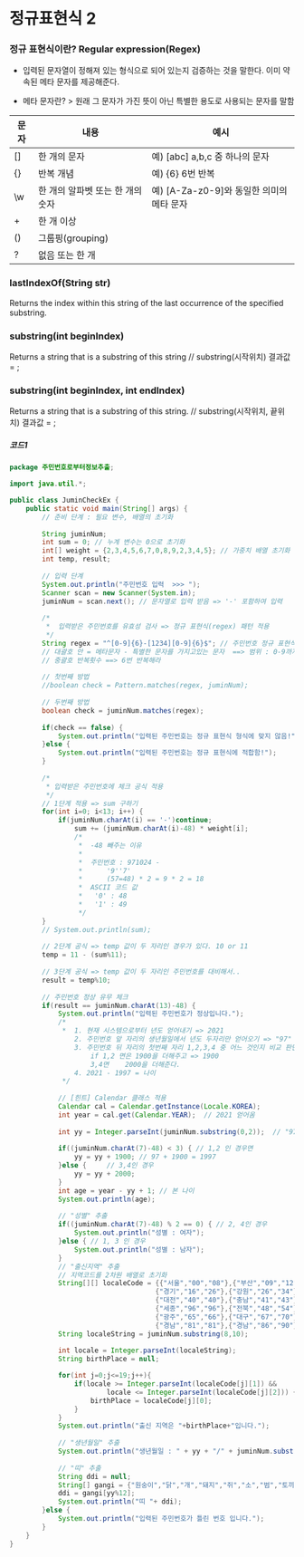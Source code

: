 

#  정규표현식 2


### 정규 표현식이란? Regular expression(Regex)
  - 입력된 문자열이 정해져 있는 형식으로 되어 있는지 검증하는 것을 말한다. 이미 약속된 메타 문자를 제공해준다.
   * 메타 문자란? > 원래 그 문자가 가진 뜻이 아닌 특별한 용도로 사용되는 문자를 말함


|문자|내용|예시|
|------|---|---|
|[]|한 개의 문자|예) [abc] a,b,c 중 하나의 문자|
|{}|반복 개념|예) {6} 6번 반복|
|\w|한 개의 알파벳 또는 한 개의 숫자|예) [A-Za-z0-9]와 동일한 의미의 메타 문자|
|+|한 개 이상||
|()|그룹핑(grouping) ||
|?|없음 또는 한 개||


### lastIndexOf(String str)
Returns the index within this string of the last occurrence of the specified substring.

### substring(int beginIndex)
Returns a string that is a substring of this string
// substring(시작위치) 결과값 = ;

### substring(int beginIndex, int endIndex)
Returns a string that is a substring of this string.
// substring(시작위치, 끝위치) 결과값 = ;

##### 코드1
```java
package 주민번호로부터정보추출;

import java.util.*;

public class JuminCheckEx {
	public static void main(String[] args) {
		// 준비 단계 : 필요 변수, 배열의 초기화
		
		String juminNum;
		int sum = 0; // 누계 변수는 0으로 초기화
		int[] weight = {2,3,4,5,6,7,0,8,9,2,3,4,5}; // 가중치 배열 초기화
		int temp, result;
		
		// 입력 단계
		System.out.println("주민번호 입력  >>> ");
		Scanner scan = new Scanner(System.in);
		juminNum = scan.next(); // 문자열로 입력 받음 => '-' 포함하여 입력
		
		/*
		 *  입력받은 주민번호를 유효성 검사 => 정규 표현식(regex) 패턴 적용
		 */
		String regex = "^[0-9]{6}-[1234][0-9]{6}$"; // 주민번호 정규 표현식 패턴
		// 대괄호 안 = 메타문자 - 특별한 문자를 가지고있는 문자  ==> 범위 : 0-9까지
		// 중괄호 반복횟수 ==> 6번 반복해라
		
		// 첫번째 방법
		//boolean check = Pattern.matches(regex, juminNum);
		
		// 두번째 방법
		boolean check = juminNum.matches(regex);
		
		if(check == false) {
			System.out.println("입력된 주민번호는 정규 표현식 형식에 맞지 않음!");
		}else {
			System.out.println("입력된 주민번호는 정규 표현식에 적합함!");
		}
		
		/*
		 * 입력받은 주민번호에 체크 공식 적용
		 */
		// 1단계 적용 => sum 구하기
		for(int i=0; i<13; i++) {
			if(juminNum.charAt(i) == '-')continue;
				sum += (juminNum.charAt(i)-48) * weight[i];
				/*
				 *  -48 빼주는 이유 
				 *  
				 *  주민번호 : 971024 -
				 *  	'9''7'
				 *  	(57=48) * 2 = 9 * 2 = 18
				 *  ASCII 코드 값
				 *   '0' : 48
				 *   '1' : 49
				 */
		}
		// System.out.println(sum);
		
		// 2단계 공식 => temp 값이 두 자리인 경우가 있다. 10 or 11
		temp = 11 - (sum%11);
		
		// 3단계 공식 => temp 값이 두 자리인 주민번호를 대비해서..
		result = temp%10;
		
		// 주민번호 정상 유무 체크
		if(result == juminNum.charAt(13)-48) {
			System.out.println("입력된 주민번호가 정상입니다.");
			/*
			 * 	1. 현재 시스템으로부터 년도 얻어내기 => 2021
				2. 주민번호 앞 자리의 생년월일에서 년도 두자리만 얻어오기 => "97" => 97 정수값으로 변환
				3. 주민번호 뒤 자리의 첫번째 자리 1,2,3,4 중 어느 것인지 비교 판단하여
	   				if 1,2 면은 1900을 더해주고 => 1900
	      			3,4면    2000을 더해준다.
				4. 2021 - 1997 = 나이
			 */
			
			// [힌트] Calendar 클래스 적용
			Calendar cal = Calendar.getInstance(Locale.KOREA);
			int year = cal.get(Calendar.YEAR);  // 2021 얻어옴
			
			int yy = Integer.parseInt(juminNum.substring(0,2));  // "97" => 97변환
			
			if((juminNum.charAt(7)-48) < 3) { // 1,2 인 경우면
				yy = yy + 1900; // 97 + 1900 = 1997
			}else {		// 3,4인 경우
				yy = yy + 2000;
			}
			int age = year - yy + 1; // 본 나이
			System.out.println(age);
			
			// "성별" 추출
			if((juminNum.charAt(7)-48) % 2 == 0) { // 2, 4인 경우
				System.out.println("성별 : 여자");
			}else {	// 1, 3 인 경우
				System.out.println("성별 : 남자");
			}
			// "출신지역" 추출
			// 지역코드를 2차원 배열로 초기화
			String[][] localeCode = {{"서울","00","08"},{"부산","09","12"},{"인천","13","15"},
									{"경기","16","26"},{"강원","26","34"},{"충북","35","39"},
									{"대전","40","40"},{"충남","41","43"},{"세종","44","44"},
									{"세종","96","96"},{"전북","48","54"},{"전남","55","64"},
									{"광주","65","66"},{"대구","67","70"},{"경북","71","80"},
									{"경남","81","81"},{"경남","86","90"},{"울산","85","85"},{"제주","91","95"}};
			String localeString = juminNum.substring(8,10);
			
			int locale = Integer.parseInt(localeString);
			String birthPlace = null;

			for(int j=0;j<=19;j++){
				if(locale >= Integer.parseInt(localeCode[j][1]) && 
						locale <= Integer.parseInt(localeCode[j][2])) {
					birthPlace = localeCode[j][0];
				}
			}
			System.out.println("출신 지역은 "+birthPlace+"입니다.");
			
			// "생년월일" 추출
			System.out.println("생년월일 : " + yy + "/" + juminNum.substring(2, 4) + "/" + juminNum.substring(4,6));
			
			// "띠" 추출
			String ddi = null;
			String[] gangi = {"원숭이","닭","개","돼지","쥐","소","범","토끼","용","뱀","말","양"};
			ddi = gangi[yy%12];
			System.out.println("띠 "+ ddi);
		}else {
			System.out.println("입력된 주민번호가 틀린 번호 입니다.");
		}
	}
}

```
